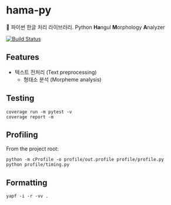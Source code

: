 # hama-py
🦛 파이썬 한글 처리 라이브러리. Python **Ha**ngul **M**orphology **A**nalyzer

[![Build Status](https://travis-ci.com/hamanlp/hama-py.svg?token=5mkYfZrrwLybLEcey5zk&branch=master)](https://travis-ci.com/hamanlp/hama-py)


## Features
* 텍스트 전처리 (Text preprocessing)
    * 형태소 분석 (Morpheme analysis)


## Testing
```
coverage run -m pytest -v
coverage report -m
```


## Profiling
From the project root:
```
python -m cProfile -o profile/out.profile profile/profile.py
python profile/timing.py
```


## Formatting
```
yapf -i -r -vv .
```

